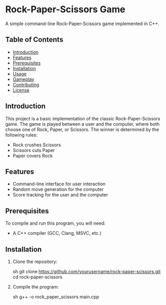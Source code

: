 # Rock-Paper-Scissors Game

A simple command-line Rock-Paper-Scissors game implemented in C++.

## Table of Contents

- [Introduction](#introduction)
- [Features](#features)
- [Prerequisites](#prerequisites)
- [Installation](#installation)
- [Usage](#usage)
- [Gameplay](#gameplay)
- [Contributing](#contributing)
- [License](#license)

## Introduction

This project is a basic implementation of the classic Rock-Paper-Scissors game. The game is played between a user and the computer, where both choose one of Rock, Paper, or Scissors. The winner is determined by the following rules:
- Rock crushes Scissors
- Scissors cuts Paper
- Paper covers Rock

## Features

- Command-line interface for user interaction
- Random move generation for the computer
- Score tracking for the user and the computer

## Prerequisites

To compile and run this program, you will need:
- A C++ compiler (GCC, Clang, MSVC, etc.)

## Installation

1. Clone the repository:

    sh
    git clone https://github.com/yourusername/rock-paper-scissors.git
    cd rock-paper-scissors
    

2. Compile the program:

    sh
    g++ -o rock_paper_scissors main.cpp
    
